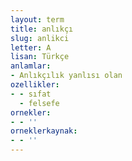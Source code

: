 ```yaml
---
layout: term
title: anlıkçı
slug: anlikci
letter: A
lisan: Türkçe
anlamlar:
- Anlıkçılık yanlısı olan
ozellikler:
- - sıfat
  - felsefe
ornekler:
- - ''
orneklerkaynak:
- - ''
---
```

